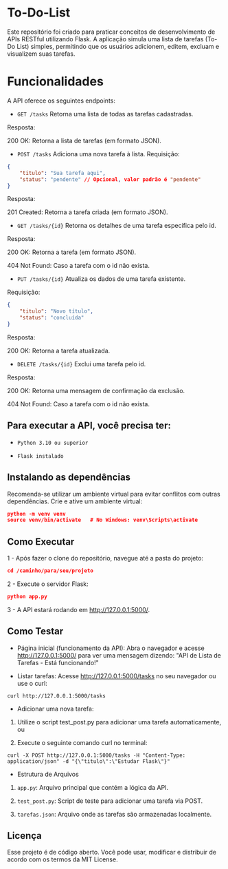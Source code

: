 # To-Do-List
Este repositório foi criado para praticar conceitos de desenvolvimento de APIs RESTful utilizando Flask. A aplicação simula uma lista de tarefas (To-Do List) simples, permitindo que os usuários adicionem, editem, excluam e visualizem suas tarefas.

# Funcionalidades
A API oferece os seguintes endpoints:

- `GET /tasks`
Retorna uma lista de todas as tarefas cadastradas.

Resposta:

200 OK: Retorna a lista de tarefas (em formato JSON).

- `POST /tasks`
Adiciona uma nova tarefa à lista.
Requisição:
```json
{
    "titulo": "Sua tarefa aqui",
    "status": "pendente" // Opcional, valor padrão é "pendente"
}
```
Resposta:

201 Created: Retorna a tarefa criada (em formato JSON).

- `GET /tasks/{id}`
Retorna os detalhes de uma tarefa específica pelo id.

Resposta:

200 OK: Retorna a tarefa (em formato JSON).

404 Not Found: Caso a tarefa com o id não exista.

- `PUT /tasks/{id}`
Atualiza os dados de uma tarefa existente.

Requisição:
```json
{
    "titulo": "Novo título",
    "status": "concluída"
}
```
Resposta:

200 OK: Retorna a tarefa atualizada.

- `DELETE /tasks/{id}`
Exclui uma tarefa pelo id.

Resposta:

200 OK: Retorna uma mensagem de confirmação da exclusão.

404 Not Found: Caso a tarefa com o id não exista.

## Para executar a API, você precisa ter:

- `Python 3.10 ou superior`

- `Flask instalado`

## Instalando as dependências
Recomenda-se utilizar um ambiente virtual para evitar conflitos com outras dependências.
Crie e ative um ambiente virtual:
```json
python -m venv venv
source venv/bin/activate   # No Windows: venv\Scripts\activate
```

## Como Executar
1 - Após fazer o clone do repositório, navegue até a pasta do projeto:
```json
cd /caminho/para/seu/projeto
```

2 - Execute o servidor Flask:
```json
python app.py
```

3 - A API estará rodando em http://127.0.0.1:5000/.

## Como Testar
-  Página inicial (funcionamento da API):
Abra o navegador e acesse http://127.0.0.1:5000/ para ver uma mensagem dizendo: "API de Lista de Tarefas - Está funcionando!"

 - Listar tarefas:
Acesse http://127.0.0.1:5000/tasks no seu navegador ou use o curl:
```
curl http://127.0.0.1:5000/tasks
```

 - Adicionar uma nova tarefa:

1. Utilize o script test_post.py para adicionar uma tarefa automaticamente, ou

2. Execute o seguinte comando curl no terminal:
```
curl -X POST http://127.0.0.1:5000/tasks -H "Content-Type: application/json" -d "{\"titulo\":\"Estudar Flask\"}"
```

 - Estrutura de Arquivos

1. `app.py`: Arquivo principal que contém a lógica da API.

2. `test_post.py`: Script de teste para adicionar uma tarefa via POST.

3. `tarefas.json`: Arquivo onde as tarefas são armazenadas localmente.

## Licença
Esse projeto é de código aberto. Você pode usar, modificar e distribuir de acordo com os termos da MIT License.